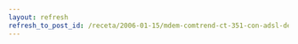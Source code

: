 ```yaml
---
layout: refresh
refresh_to_post_id: /receta/2006-01-15/mdem-comtrend-ct-351-con-adsl-de-telefnica-en-debian-gnu-linux
---
```

